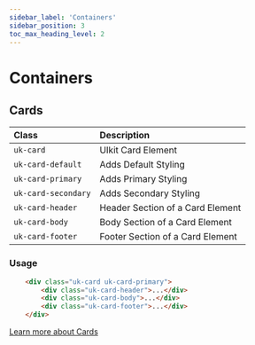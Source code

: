 ```yaml
---
sidebar_label: 'Containers'
sidebar_position: 3
toc_max_heading_level: 2
---
```


# Containers

## Cards

| Class               | Description                      |
|:--------------------|:---------------------------------|
| `uk-card`           | UIkit Card Element               |
| `uk-card-default`   | Adds Default Styling             |
| `uk-card-primary`   | Adds Primary Styling             |
| `uk-card-secondary` | Adds Secondary Styling           |
| `uk-card-header`    | Header Section of a Card Element |
| `uk-card-body`      | Body Section of a Card Element   |
| `uk-card-footer`    | Footer Section of a Card Element |

### Usage
    
```html
    <div class="uk-card uk-card-primary">
        <div class="uk-card-header">...</div>
        <div class="uk-card-body">...</div>
        <div class="uk-card-footer">...</div>
    </div>
```

[Learn more about Cards](https://getuikit.com/docs/card)
